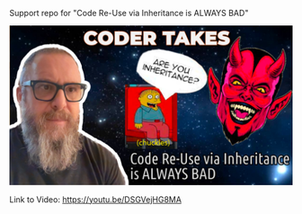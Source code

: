 Support repo for "Code Re-Use via Inheritance is ALWAYS BAD"

![img.png](assets/img.png)

Link to Video: https://youtu.be/DSGVejHG8MA
